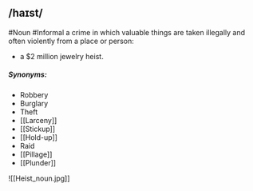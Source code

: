 ## /haɪst/  
#Noun  #Informal
a crime in which valuable things are taken illegally and often violently from a place or person:

- a $2 million jewelry heist.

##### Synonyms:
- Robbery
- Burglary
- Theft
- [[Larceny]]
- [[Stickup]]
- [[Hold-up]]
- Raid
- [[Pillage]]
- [[Plunder]]

![[Heist_noun.jpg]]